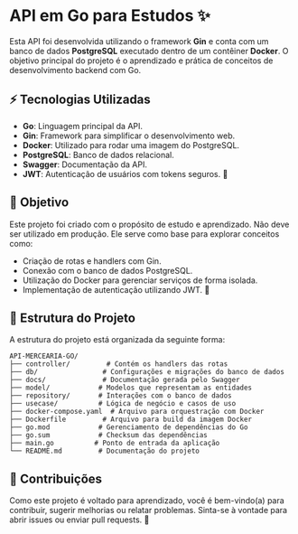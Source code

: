 # API em Go para Estudos ✨

Esta API foi desenvolvida utilizando o framework **Gin** e conta com um banco de dados **PostgreSQL** executado dentro de um contêiner **Docker**. O objetivo principal do projeto é o aprendizado e prática de conceitos de desenvolvimento backend com Go.

## ⚡ Tecnologias Utilizadas

- **Go**: Linguagem principal da API.
- **Gin**: Framework para simplificar o desenvolvimento web.
- **Docker**: Utilizado para rodar uma imagem do PostgreSQL.
- **PostgreSQL**: Banco de dados relacional.
- **Swagger**: Documentação da API.
- **JWT**: Autenticação de usuários com tokens seguros. 🔐

## 🌟 Objetivo

Este projeto foi criado com o propósito de estudo e aprendizado. Não deve ser utilizado em produção. Ele serve como base para explorar conceitos como:

- Criação de rotas e handlers com Gin.
- Conexão com o banco de dados PostgreSQL.
- Utilização do Docker para gerenciar serviços de forma isolada.
- Implementação de autenticação utilizando JWT. 🔑

## 📂 Estrutura do Projeto

A estrutura do projeto está organizada da seguinte forma:

```
API-MERCEARIA-GO/
├── controller/         # Contém os handlers das rotas
├── db/                # Configurações e migrações do banco de dados
├── docs/              # Documentação gerada pelo Swagger
├── model/            # Modelos que representam as entidades
├── repository/       # Interações com o banco de dados
├── usecase/          # Lógica de negócio e casos de uso
├── docker-compose.yaml  # Arquivo para orquestração com Docker
├── Dockerfile         # Arquivo para build da imagem Docker
├── go.mod            # Gerenciamento de dependências do Go
├── go.sum            # Checksum das dependências
├── main.go          # Ponto de entrada da aplicação
└── README.md         # Documentação do projeto
```

## 🚀 Contribuições

Como este projeto é voltado para aprendizado, você é bem-vindo(a) para contribuir, sugerir melhorias ou relatar problemas. Sinta-se à vontade para abrir issues ou enviar pull requests. 📢

